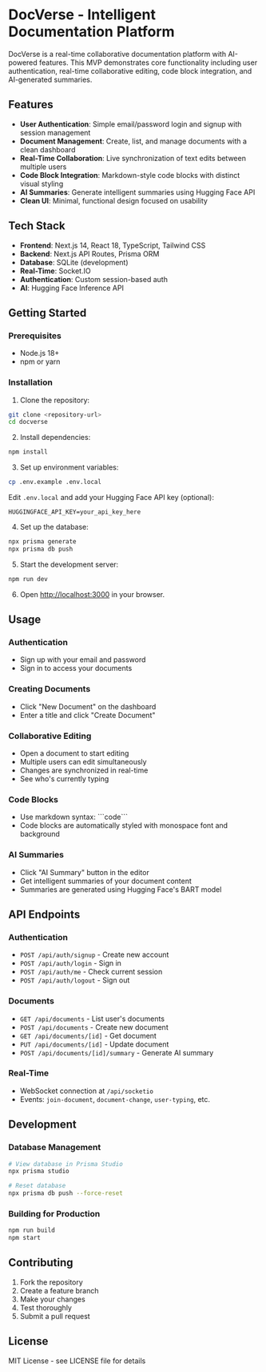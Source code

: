 # DocVerse - Intelligent Documentation Platform

DocVerse is a real-time collaborative documentation platform with AI-powered features. This MVP demonstrates core functionality including user authentication, real-time collaborative editing, code block integration, and AI-generated summaries.

## Features

- **User Authentication**: Simple email/password login and signup with session management
- **Document Management**: Create, list, and manage documents with a clean dashboard
- **Real-Time Collaboration**: Live synchronization of text edits between multiple users
- **Code Block Integration**: Markdown-style code blocks with distinct visual styling
- **AI Summaries**: Generate intelligent summaries using Hugging Face API
- **Clean UI**: Minimal, functional design focused on usability

## Tech Stack

- **Frontend**: Next.js 14, React 18, TypeScript, Tailwind CSS
- **Backend**: Next.js API Routes, Prisma ORM
- **Database**: SQLite (development)
- **Real-Time**: Socket.IO
- **Authentication**: Custom session-based auth
- **AI**: Hugging Face Inference API

## Getting Started

### Prerequisites

- Node.js 18+ 
- npm or yarn

### Installation

1. Clone the repository:
```bash
git clone <repository-url>
cd docverse
```

2. Install dependencies:
```bash
npm install
```

3. Set up environment variables:
```bash
cp .env.example .env.local
```

Edit `.env.local` and add your Hugging Face API key (optional):
```
HUGGINGFACE_API_KEY=your_api_key_here
```

4. Set up the database:
```bash
npx prisma generate
npx prisma db push
```

5. Start the development server:
```bash
npm run dev
```

6. Open [http://localhost:3000](http://localhost:3000) in your browser.

## Usage

### Authentication
- Sign up with your email and password
- Sign in to access your documents

### Creating Documents
- Click "New Document" on the dashboard
- Enter a title and click "Create Document"

### Collaborative Editing
- Open a document to start editing
- Multiple users can edit simultaneously
- Changes are synchronized in real-time
- See who's currently typing

### Code Blocks
- Use markdown syntax: \`\`\`code\`\`\`
- Code blocks are automatically styled with monospace font and background

### AI Summaries
- Click "AI Summary" button in the editor
- Get intelligent summaries of your document content
- Summaries are generated using Hugging Face's BART model

## API Endpoints

### Authentication
- `POST /api/auth/signup` - Create new account
- `POST /api/auth/login` - Sign in
- `POST /api/auth/me` - Check current session
- `POST /api/auth/logout` - Sign out

### Documents
- `GET /api/documents` - List user's documents
- `POST /api/documents` - Create new document
- `GET /api/documents/[id]` - Get document
- `PUT /api/documents/[id]` - Update document
- `POST /api/documents/[id]/summary` - Generate AI summary

### Real-Time
- WebSocket connection at `/api/socketio`
- Events: `join-document`, `document-change`, `user-typing`, etc.

## Development

### Database Management
```bash
# View database in Prisma Studio
npx prisma studio

# Reset database
npx prisma db push --force-reset
```

### Building for Production
```bash
npm run build
npm start
```

## Contributing

1. Fork the repository
2. Create a feature branch
3. Make your changes
4. Test thoroughly
5. Submit a pull request

## License

MIT License - see LICENSE file for details
